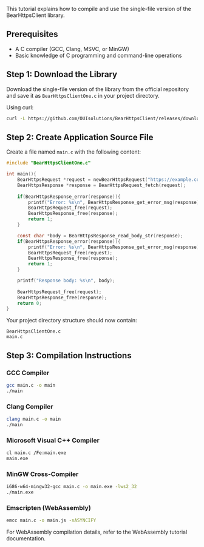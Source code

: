 
This tutorial explains how to compile and use the single-file version of the BearHttpsClient library.

## Prerequisites

- A C compiler (GCC, Clang, MSVC, or MinGW)
- Basic knowledge of C programming and command-line operations

## Step 1: Download the Library

Download the single-file version of the library from the official repository and save it as `BearHttpsClientOne.c` in your project directory.

Using curl:
```bash
curl -L https://github.com/OUIsolutions/BearHttpsClient/releases/download/0.5.0/BearHttpsClientOne.c -o BearHttpsClientOne.c
```

## Step 2: Create Application Source File

Create a file named `main.c` with the following content:

```c
#include "BearHttpsClientOne.c"

int main(){
    BearHttpsRequest *request = newBearHttpsRequest("https://example.com");   
    BearHttpsResponse *response = BearHttpsRequest_fetch(request);
    
    if(BearHttpsResponse_error(response)){
        printf("Error: %s\n", BearHttpsResponse_get_error_msg(response));
        BearHttpsRequest_free(request);
        BearHttpsResponse_free(response);
        return 1;
    }

    const char *body = BearHttpsResponse_read_body_str(response);
    if(BearHttpsResponse_error(response)){
        printf("Error: %s\n", BearHttpsResponse_get_error_msg(response));
        BearHttpsRequest_free(request);
        BearHttpsResponse_free(response); 
        return 1;
    }

    printf("Response body: %s\n", body);
    
    BearHttpsRequest_free(request);
    BearHttpsResponse_free(response);
    return 0;
}
```

Your project directory structure should now contain:
```
BearHttpsClientOne.c
main.c
```

## Step 3: Compilation Instructions

### GCC Compiler
```bash
gcc main.c -o main
./main
```

### Clang Compiler
```bash
clang main.c -o main
./main
```

### Microsoft Visual C++ Compiler
```bash
cl main.c /Fe:main.exe
main.exe
```

### MinGW Cross-Compiler
```bash
i686-w64-mingw32-gcc main.c -o main.exe -lws2_32
./main.exe
```

### Emscripten (WebAssembly)
```bash
emcc main.c -o main.js -sASYNCIFY
```

For WebAssembly compilation details, refer to the WebAssembly tutorial documentation.
